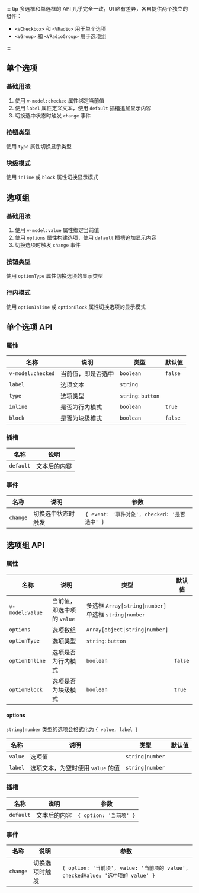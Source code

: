 ::: tip
多选框和单选框的 API 几乎完全一致，UI 略有差异，各自提供两个独立的组件：

- `<VCheckbox>` 和 `<VRadio>` 用于单个选项
- `<VGroup>` 和 `<VRadioGroup>` 用于选项组

:::

## 单个选项

### 基础用法

1. 使用 `v-model:checked` 属性绑定当前值
2. 使用 `label` 属性定义文本，使用 `default` 插槽追加显示内容
3. 切换选中状态时触发 `change` 事件

<preview path="@docs/component/checkbox/demos/option.vue"></preview>

### 按钮类型

使用 `type` 属性切换显示类型

<preview path="@docs/component/checkbox/demos/option-type.vue"></preview>

### 块级模式

使用 `inline` 或 `block` 属性切换显示模式

<preview path="@docs/component/checkbox/demos/option-display.vue"></preview>

## 选项组

### 基础用法

1. 使用 `v-model:value` 属性绑定当前值
2. 使用 `options` 属性构建选项，使用 `default` 插槽追加显示内容
3. 切换选项时触发 `change` 事件

<preview path="@docs/component/checkbox/demos/group.vue"></preview>

### 按钮类型

使用 `optionType` 属性切换选项的显示类型

<preview path="@docs/component/checkbox/demos/group-type.vue"></preview>

### 行内模式

使用 `optionInline` 或 `optionBlock` 属性切换选项的显示模式

<preview path="@docs/component/checkbox/demos/group-display.vue"></preview>

## 单个选项 API

### 属性

| 名称              | 说明               | 类型               | 默认值  |
| ----------------- | ------------------ | ------------------ | ------- |
| `v-model:checked` | 当前值，即是否选中 | `boolean`          | `false` |
| `label`           | 选项文本           | `string`           |         |
| `type`            | 选项类型           | `string`: `button` |         |
| `inline`          | 是否为行内模式     | `boolean`          | `true`  |
| `block`           | 是否为块级模式     | `boolean`          | `false` |

### 插槽

| 名称      | 说明         |
| --------- | ------------ |
| `default` | 文本后的内容 |

### 事件

| 名称     | 说明               | 参数                                         |
| -------- | ------------------ | -------------------------------------------- |
| `change` | 切换选中状态时触发 | `{ event: '事件对象', checked: '是否选中' }` |

## 选项组 API

### 属性

| 名称            | 说明                       | 类型                                                        | 默认值  |
| --------------- | -------------------------- | ----------------------------------------------------------- | ------- |
| `v-model:value` | 当前值，即选中项的 `value` | 多选框 `Array[string\|number]` <br> 单选框 `string\|number` |         |
| `options`       | 选项数组                   | `Array[object\|string\|number]`                             |         |
| `optionType`    | 选项类型                   | `string`: `button`                                          |         |
| `optionInline`  | 选项是否为行内模式         | `boolean`                                                   | `false` |
| `optionBlock`   | 选项是否为块级模式         | `boolean`                                                   | `true`  |

#### options

`string|number` 类型的选项会格式化为 `{ value, label }`

| 名称    | 说明                              | 类型             | 默认值 |
| ------- | --------------------------------- | ---------------- | ------ |
| `value` | 选项值                            | `string\|number` |        |
| `label` | 选项文本，为空时使用 `value` 的值 | `string\|number` |        |

### 插槽

| 名称      | 说明         | 参数                   |
| --------- | ------------ | ---------------------- |
| `default` | 文本后的内容 | `{ option: '当前项' }` |

### 事件

| 名称     | 说明           | 参数                                                                            |
| -------- | -------------- | ------------------------------------------------------------------------------- |
| `change` | 切换选项时触发 | `{ option: '当前项', value: '当前项的 value', checkedValue: '选中项的 value' }` |
